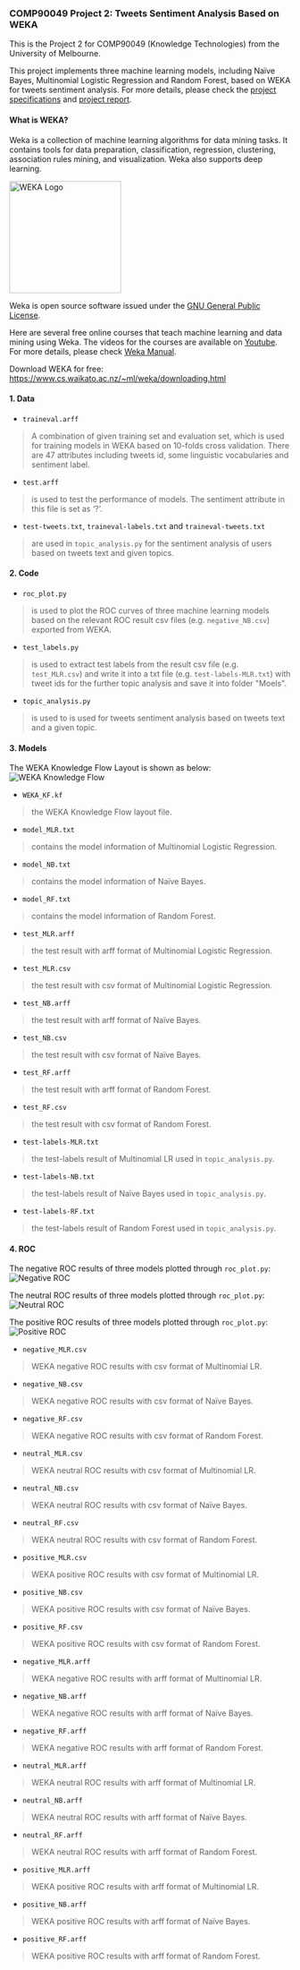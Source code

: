 ### COMP90049 Project 2: Tweets Sentiment Analysis Based on WEKA
This is the Project 2 for COMP90049 (Knowledge Technologies) from the University of Melbourne.

This project implements three machine learning models, including Naïve Bayes, Multinomial Logistic Regression and Random Forest, based on WEKA for tweets sentiment analysis. For more details, please check the [project specifications](https://github.com/Andy-TK/COMP90049_Project2/blob/master/2019S1-90049P2-spec.pdf) and [project report](https://github.com/Andy-TK/COMP90049_Project2/blob/master/COMP90049%20Project%202%20Report.pdf).


#### What is WEKA?
Weka is a collection of machine learning algorithms for data mining tasks. It contains tools for data preparation, classification, regression, clustering, association rules mining, and visualization. Weka also supports deep learning.

<a href="https://www.cs.waikato.ac.nz/~ml/weka/index.html" target="_blank"><img src="https://github.com/Andy-TK/COMP90049_Project2/blob/master/Models/WEKA_LOGO.jpg" alt="WEKA Logo" width="200"></a>

Weka is open source software issued under the [GNU General Public License](http://www.gnu.org/licenses/gpl-3.0.html).

Here are several free online courses that teach machine learning and data mining using Weka. The videos for the courses are available on [Youtube](https://www.youtube.com/user/WekaMOOC). For more details, please check [Weka Manual](https://github.com/Andy-TK/COMP90049_Project2/blob/master/WekaManual.pdf).

Download WEKA for free: https://www.cs.waikato.ac.nz/~ml/weka/downloading.html

#### 1. Data
* `traineval.arff`
> A combination of given training set and evaluation set, which is used for training models in WEKA based on 10-folds cross validation. There are 47 attributes including tweets id, some linguistic vocabularies and sentiment label.

* `test.arff`
> is used to test the performance of models. The sentiment attribute in this file is set as ‘?’.

* `test-tweets.txt`, `traineval-labels.txt` and `traineval-tweets.txt` 
> are used in `topic_analysis.py` for the sentiment analysis of users based on tweets text and given topics.

#### 2. Code
* `roc_plot.py`
> is used to plot the ROC curves of three machine learning models based on the relevant ROC result csv files (e.g. `negative_NB.csv`) exported from WEKA.

* `test_labels.py`
> is used to extract test labels from the result csv file (e.g. `test_MLR.csv`) and write it into a txt file (e.g. `test-labels-MLR.txt`) with tweet ids for the further topic analysis and save it into folder "Moels".

* `topic_analysis.py`
> is used to is used for tweets sentiment analysis based on tweets text and a given topic.

#### 3. Models
The WEKA Knowledge Flow Layout is shown as below:
![WEKA Knowledge Flow](https://github.com/Andy-TK/COMP90049_Project2/blob/master/Models/WEKA_Knowledge_Flow.jpg "WEKA Knowledge Flow")

* `WEKA_KF.kf`
> the WEKA Knowledge Flow layout file.

* `model_MLR.txt`
> contains the model information of Multinomial Logistic Regression.

* `model_NB.txt`
> contains the model information of Naïve Bayes.

* `model_RF.txt`
> contains the model information of Random Forest.

* `test_MLR.arff`
> the test result with arff format of Multinomial Logistic Regression.

* `test_MLR.csv`
> the test result with csv format of Multinomial Logistic Regression.

* `test_NB.arff`
> the test result with arff format of Naïve Bayes.

* `test_NB.csv`
> the test result with csv format of Naïve Bayes.

* `test_RF.arff`
> the test result with arff format of Random Forest.

* `test_RF.csv`
> the test result with csv format of Random Forest.

* `test-labels-MLR.txt`
> the test-labels result of Multinomial LR used in `topic_analysis.py`.

* `test-labels-NB.txt`
> the test-labels result of Naïve Bayes used in `topic_analysis.py`.

* `test-labels-RF.txt`
> the test-labels result of Random Forest used in `topic_analysis.py`.

#### 4. ROC
The negative ROC results of three models plotted through `roc_plot.py`:
![Negative ROC](https://github.com/Andy-TK/COMP90049_Project2/blob/master/ROC/ROC_negative.png "Negative ROC")

The neutral ROC results of three models plotted through `roc_plot.py`:
![Neutral ROC](https://github.com/Andy-TK/COMP90049_Project2/blob/master/ROC/ROC_neutral.png "Neutral ROC")

The positive ROC results of three models plotted through `roc_plot.py`:
![Positive ROC](https://github.com/Andy-TK/COMP90049_Project2/blob/master/ROC/ROC_positive.png "Positive ROC")

* `negative_MLR.csv`
> WEKA negative ROC results with csv format of Multinomial LR.

* `negative_NB.csv`
> WEKA negative ROC results with csv format of Naïve Bayes.

* `negative_RF.csv`
> WEKA negative ROC results with csv format of Random Forest.

* `neutral_MLR.csv`
> WEKA neutral ROC results with csv format of Multinomial LR.

* `neutral_NB.csv`
> WEKA neutral ROC results with csv format of Naïve Bayes.

* `neutral_RF.csv`
> WEKA neutral ROC results with csv format of Random Forest.

* `positive_MLR.csv`
> WEKA positive ROC results with csv format of Multinomial LR.

* `positive_NB.csv`
> WEKA positive ROC results with csv format of Naïve Bayes.

* `positive_RF.csv`
> WEKA positive ROC results with csv format of Random Forest.

* `negative_MLR.arff`
> WEKA negative ROC results with arff format of Multinomial LR.

* `negative_NB.arff`
> WEKA negative ROC results with arff format of Naïve Bayes.

* `negative_RF.arff`
> WEKA negative ROC results with arff format of Random Forest.

* `neutral_MLR.arff`
> WEKA neutral ROC results with arff format of Multinomial LR.

* `neutral_NB.arff`
> WEKA neutral ROC results with arff format of Naïve Bayes.

* `neutral_RF.arff`
> WEKA neutral ROC results with arff format of Random Forest.

* `positive_MLR.arff`
> WEKA positive ROC results with arff format of Multinomial LR.

* `positive_NB.arff`
> WEKA positive ROC results with arff format of Naïve Bayes.

* `positive_RF.arff`
> WEKA positive ROC results with arff format of Random Forest.



